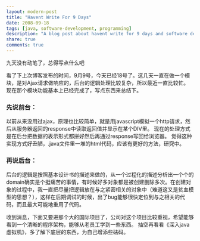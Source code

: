 ```yaml
---
layout: modern-post
title: "Havent Write For 9 Days"
date: 2008-09-18
tags: [java, software-development, programming]
description: "A blog post about havent write for 9 days and software development."
share: true
comments: true
---
```


九天没有动笔了，总得写点什么吧

看了下上次博客发布的时间，9月9号，今天已经18号了。这几天一直在做一个模块，是对Ajax请求做响应的，后台的逻辑处理比较复杂，所以最近一直比较忙。
现在那个模块功能基本上已经完成了，写点东西来总结下。

### 先说前台：
以前从来没用过ajax，原理也比较简单，就是用javascript模拟一个http请求，然后从服务器返回的response中读取返回值并显示在某个DIV里。
现在的处理方式是在后台把数据的表示形式都拼好然后再通过response写回给浏览器。
觉得这种实现方式好丑陋，.java文件里一堆的html代码，应该有更好的方法，研究中。

### 再说后台： 
后台的逻辑是按照基本设计书的描述来做的，从一个过程化的描述分析出一个个的domain确实是个挺痛苦的事情，有时候好多对象都是被创建删除多次。在创建对象的过程中，我一直把尽量把逻辑放在与之紧密相关的对象中（难道这又是贫血模型的思想？），这样在后期调试的时候，出了bug能够很快定位到与之相关的代码，而且最大可能地重用了代码。

收到消息，下面又要进那个大的国际项目了，公司对这个项目比较重视，希望能够看到一个清晰的程序架构，能够从老员工学到一些东西。 抽空再看看《深入java虚拟机》，多了解下底层的东西，为自己增添些砝码。

